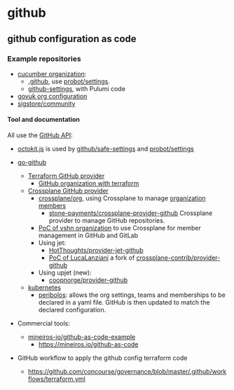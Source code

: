 # github

## github configuration as code

### Example repositories

- [cucumber organization](https://github.com/cucumber/):
  - [.github](https://github.com/cucumber/.github), use [probot/settings].
  - [github-settings](https://github.com/cucumber/github-settings), with Pulumi code
- [govuk org configuration](https://github.com/alphagov/govuk-saas-config)
- [sigstore/community](https://github.com/sigstore/community)

#### Tool and documentation

All use the [GitHub API](https://docs.github.com/en/rest):

- [octokit.js](https://github.com/octokit/octokit.js) is used by [github/safe-settings] and [probot/settings]
- [go-github](https://github.com/google/go-github)
  - [Terraform GitHub provider](https://registry.terraform.io/providers/integrations/github/latest/docs)
    - [GitHub organization with terraform](https://www.mineiros.io/blog/how-to-manage-your-github-organization-with-terraform)
  - [Crossplane GitHub provider][crossplane-contrib/provider-github]
    - [crossplane/org](https://github.com/crossplane/org/), using Crossplane to manage [organization members](https://github.com/crossplane/org/blob/main/config/members-crossplane.yaml)
      - [stone-payments/crossplane-provider-github](https://github.com/stone-payments/crossplane-provider-github/) Crossplane provider to manage GitHub repositories.
    - [PoC of vshn organization](https://github.com/vshn/crossplane-git-poc) to use Crossplane for member management in GitHub and GitLab
    - Using jet:
      - [HotThoughts/provider-jet-github](https://github.com/HotThoughts/provider-jet-github)
      - [PoC of LucaLanziani](https://github.com/LucaLanziani/crossplane-jet-github) a fork of [crossplane-contrib/provider-github]
    - Using upjet (new):
      - [coopnorge/provider-github](https://github.com/coopnorge/provider-github)
  - [kubernetes](https://github.com/kubernetes/test-infra)
    - [peribolos](https://github.com/kubernetes/test-infra/tree/master/prow/cmd/peribolos): allows the org settings, teams and memberships to be declared in a yaml file. GitHub is then updated to match the declared configuration.
- Commercial tools:
  - [mineiros-io/github-as-code-example](https://github.com/mineiros-io/github-as-code-example)
    - <https://mineiros.io/github-as-code>

- GitHub workflow to apply the github config terraform code
  - <https://github.com/concourse/governance/blob/master/.github/workflows/terraform.yml>

[github/safe-settings]: https://github.com/github/safe-settings
[probot/settings]: https://github.com/probot/settings
[crossplane-contrib/provider-github]: https://github.com/crossplane-contrib/provider-github
